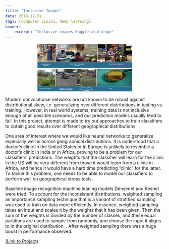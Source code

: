 ```yaml
---
title: "Inclusive Images"
data: 2018-12-31
tags: [computer vision, deep learning]
header:
    excerpt: "Inclusive images Kaggle challenge"
---
```

<p class="aligncenter">
    <img src="/images/inclusive_images.png" width="300" height="150"/>
</p>

<style>
.aligncenter {
    text-align: center;
}
</style>
Modern convolutional networks are not known to be robust against distributional skew, i.e. generalizing over different distributions in testing vs. training. However, in real world systems, training data is not inclusive enough of all possible scenarios, and our prediction models usually tend to fail. In this project, attempt is made to try out approaches to train classifiers to obtain good results over different geographical distributions

One area of interest where we would like neural networks to generalize especially well is across geographical distributions. It is understood that a doctor’s clinic in the United States or in Europe is unlikely to resemble a doctor’s clinic in India or in Africa, proving to be a problem for our classifiers’ predictions. The weights that the classifier will learn for the clinic in the US will be very different from those it would learn from a clinic in Africa, and hence it would have a hard time predicting ”clinic” for the latter. To tackle this problem, one needs to be able to model our classifiers to perform well on geographical stress tests.

Baseline image recognition machine leaning models Densenet and Resnet were tried. To account for the inconsistent distributions, weighted sampling  an importance sampling technique that is a variant of stratified sampling  was used to train on data more efficiently. In essence, weighted sampling takes an input and scales it by the weights that it has been given. Then the sum of the weights is divided by the number of classes, and these equal partitions are used to sample from randomly, and choose the input it aligns to in the original distribution. . After weighted sampling there was a huge boost in performance observed.

<a href="https://github.com/asbudhkar/Kaggle-Inclusive-Images-Challenge">(Link to Project)</a>